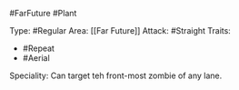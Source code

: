 #FarFuture #Plant 

Type: #Regular 
Area: [[Far Future]]
Attack: #Straight
Traits:
- #Repeat
- #Aerial

Speciality: Can target teh front-most zombie of any lane.